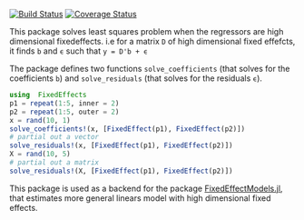 [![Build Status](https://travis-ci.org/matthieugomez/FixedEffects.jl.svg?branch=master)](https://travis-ci.org/matthieugomez/FixedEffects.jl)
[![Coverage Status](https://coveralls.io/repos/matthieugomez/FixedEffects.jl/badge.svg?branch=master)](https://coveralls.io/r/matthieugomez/FixedEffects.jl?branch=master)

This package solves least squares problem when the regressors are high dimensional fixedeffects. i.e for a matrix `D` of high dimensional fixed effefcts, it finds `b` and `ϵ` such that `y = D'b + ϵ`

The package defines two functions `solve_coefficients` (that solves for the coefficients `b`) and `solve_residuals` (that solves for the residuals `ϵ`).

```julia
using  FixedEffects
p1 = repeat(1:5, inner = 2)
p2 = repeat(1:5, outer = 2)
x = rand(10, 1)
solve_coefficients!(x, [FixedEffect(p1), FixedEffect(p2)])
# partial out a vector
solve_residuals!(x, [FixedEffect(p1), FixedEffect(p2)])
X = rand(10, 5)
# partial out a matrix
solve_residuals!(X, [FixedEffect(p1), FixedEffect(p2)])
```

This package is used as a backend for the package [FixedEffectModels.jl](https://github.com/matthieugomez/FixedEffectModels.jl), that estimates more general linears model with high dimensional fixed effects.


